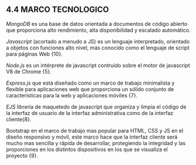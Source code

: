 ## 4.4 MARCO TECNOLOGICO

_MongoDB_ es una base de datos orientada a documentos de código abierto que proporciona alto rendimiento, alta disponibilidad y escalado automático.

_Javascript_ \(acortado a menudo a JS\) es un lenguaje interpretado, orientado a objetos con funciones alto nivel, más conocido como el lenguaje de script para páginas Web {10}.

_Node.js_ es un intérprete de javascript contruido sobre el motor de javascript V8 de Chrome {5}.

_Express.js_ que está diseñado como un marco de trabajo minimalista y flexible para aplicaciones web que proporciona un sólido conjunto de características para la web y aplicaciones móviles {7}.

_EJS_ librería de maquetedo de javascript que organiza y limpia el código de la interfaz de usuario de la interfaz administrativa como de la interfaz cliente{8}.

Bootstrap en el marco de trabajo mas popular para HTML, CSS y JS en el diseño responsivo y móvil, este marco hace que la interfaz cliente será mucho mas sencilla y rápida de desarrollar, protegiendo la integridad y las proporciones en los distintos dispositivos en los que se visualiza el proyecto {9}.

